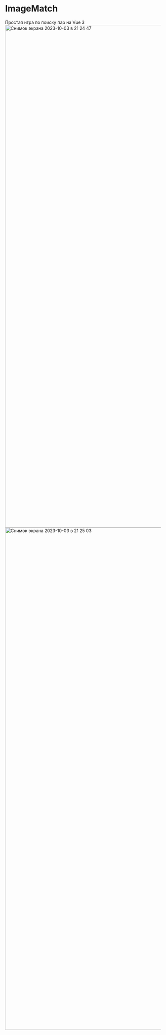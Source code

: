 # ImageMatch
Простая игра по поиску пар на Vue 3
<img width="1624" alt="Снимок экрана 2023-10-03 в 21 24 47" src="https://github.com/Varingarr/ImageMatch/assets/19146286/916ff541-1272-4465-a711-dfa7ff43577b">
<img width="1624" alt="Снимок экрана 2023-10-03 в 21 25 03" src="https://github.com/Varingarr/ImageMatch/assets/19146286/443606c7-6765-49e4-8227-c8ade9694ada">
